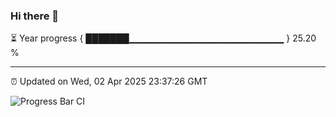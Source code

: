 ### Hi there 👋

⏳ Year progress { ███████▁▁▁▁▁▁▁▁▁▁▁▁▁▁▁▁▁▁▁▁▁▁▁ } 25.20 %

---

⏰ Updated on Wed, 02 Apr 2025 23:37:26 GMT

![Progress Bar CI](https://github.com/IshwaranRudhara/GIT-ACTION/workflows/Progress%20Bar%20CI/badge.svg)
